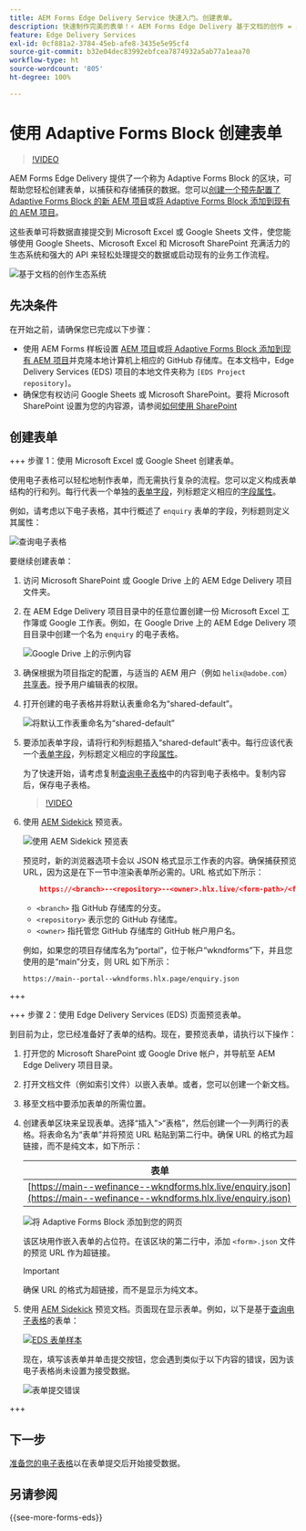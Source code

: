 ```yaml
---
title: AEM Forms Edge Delivery Service 快速入门。创建表单。
description: 快速制作完美的表单！⚡ AEM Forms Edge Delivery 基于文档的创作 = 速度极快、SEO 友好的表单，让用户更加满意，搜索引擎更加优异。
feature: Edge Delivery Services
exl-id: 0cf881a2-3784-45eb-afe8-3435e5e95cf4
source-git-commit: b32e04dec83992ebfcea7874932a5ab77a1eaa70
workflow-type: ht
source-wordcount: '805'
ht-degree: 100%

---
```


# 使用 Adaptive Forms Block 创建表单

>[!VIDEO](https://video.tv.adobe.com/v/3427881?quality=12&learn=on)

AEM Forms Edge Delivery 提供了一个称为 Adaptive Forms Block 的区块，可帮助您轻松创建表单，以捕获和存储捕获的数据。您可以[创建一个预先配置了 Adaptive Forms Block 的新 AEM 项目](/help/edge/docs/forms/tutorial.md#create-a-new-aem-project-pre-configured-with-adaptive-forms-block)或[将 Adaptive Forms Block 添加到现有的 AEM 项目](/help/edge/docs/forms/tutorial.md#add-adaptive-forms-block-to-your-existing-aem-project)。

这些表单可将数据直接提交到 Microsoft Excel 或 Google Sheets 文件，使您能够使用 Google Sheets、Microsoft Excel 和 Microsoft SharePoint 充满活力的生态系统和强大的 API 来轻松处理提交的数据或启动现有的业务工作流程。

![基于文档的创作生态系统](/help/edge/assets/document-based-authoring-workflow-create-form.png)


## 先决条件

在开始之前，请确保您已完成以下步骤：

* 使用 AEM Forms 样板设置 [AEM 项目](/help/edge/docs/forms/tutorial.md#create-a-new-aem-project-pre-configured-with-adaptive-forms-block)或[将 Adaptive Forms Block 添加到现有 AEM 项目](/help/edge/docs/forms/tutorial.md#add-adaptive-forms-block-to-your-existing-aem-project)并克隆本地计算机上相应的 GitHub 存储库。在本文档中，Edge Delivery Services (EDS) 项目的本地文件夹称为 `[EDS Project repository]`。
* 确保您有权访问 Google Sheets 或 Microsoft SharePoint。要将 Microsoft SharePoint 设置为您的内容源，请参阅[如何使用 SharePoint](https://www.aem.live/docs/setup-customer-SharePoint)



## 创建表单

<!-- 

+++ Step 1: Add the Adaptive Forms Block to your Edge Delivery Services (EDS) project.

The Adaptive  empowers users to create forms for an Edge Delivery Service Site. However, this block isn't included in the default AEM boilerplate (used to create an Edge Delivery Services project). To seamlessly integrate the Adaptive Forms Block into your Edge Delivery Services project:

1. **Clone the Adaptive Forms Block repository**: Clone the [Adaptive Forms Block repository](https://github.com/adobe-rnd/form-block) on your local machine. It contains the code to render the form on an EDS webpage. In this document, the local folder of your Forms Block repository is referred as `[Adaptive Forms Block repository]`.
1. **Locate the Adaptive Forms Block Repository:** Access the [Adaptive Forms Block repository]/blocks/src folder and copy its content. 

1. on your local machine and copy the `form` folder. 
1. **Paste the Adaptive Forms Block's code into your EDS Project:**
Navigate to the [EDS Project repository]/blocks/ folder on your local machine and create a 'form' folder. Paste the `[Adaptive Forms Block repository]/blocks/src content`, copied in perevious step to the `[EDS Project repository]/blocks/form` folder.
1. **Commit Changes to GitHub:** Check in the `[EDS Project repository]/blocks/form` folder and its underlying files to your Edge Delivery Services project on GitHub.

After completing these steps, the Adaptive Forms Block is successfully added to your Edge Delivery Services (EDS) project repository on GitHub. You can now create and add forms to a EDS Sites page.
 

**Troubleshooting GitHub build issues**

Ensure a smooth GitHub build process by addressing potential issues:

* **Resolve Module Path Error:**
    If you encounter the error "Unable to resolve path to module "'../../scripts/lib-franklin.js'", navigate to the [EDS Project]/blocks/forms/form.js file. Update the import statement by replacing the lib-franklin.js file with the aem.js file.

* **Handle Linting Errors:**
    Should you come across any linting errors, you can bypass them. Open the [EDS Project]/package.json file and modify the "lint" script from "lint": "npm run lint:js && npm run lint:css" to "lint": "echo 'skipping linting for now'". Save the file and commit the changes to your GitHub project.

+++

-->

+++ 步骤 1：使用 Microsoft Excel 或 Google Sheet 创建表单。

使用电子表格可以轻松地制作表单，而无需执行复杂的流程。您可以定义构成表单结构的行和列。每行代表一个单独的[表单字段](/help/edge/docs/forms/form-components.md#available-components)，列标题定义相应的[字段属性](/help/edge/docs/forms/form-components.md#components-properties)。

例如，请考虑以下电子表格，其中行概述了 `enquiry` 表单的字段，列标题则定义其属性：

![查询电子表格](/help/edge/assets/enquiry-form-spreadsheet.png)

要继续创建表单：

1. 访问 Microsoft SharePoint 或 Google Drive 上的 AEM Edge Delivery 项目文件夹。

1. 在 AEM Edge Delivery 项目目录中的任意位置创建一份 Microsoft Excel 工作簿或 Google 工作表。例如，在 Google Drive 上的 AEM Edge Delivery 项目目录中创建一个名为 `enquiry` 的电子表格。

   ![Google Drive 上的示例内容](/help/edge/assets/upload-sample-files-to-your-content-folder.png)

1. 确保根据为项目指定的配置，与适当的 AEM 用户（例如 `helix@adobe.com`）[共享表](https://www.aem.live/docs/setup-customer-SharePoint)。授予用户编辑表的权限。

1. 打开创建的电子表格并将默认表重命名为“shared-default”。

   ![将默认工作表重命名为“shared-default”](/help/edge/assets/rename-sheet-to-shared-default.png)

1. 要添加表单字段，请将行和列标题插入“shared-default”表中。每行应该代表一个[表单字段](/help/edge/docs/forms/form-components.md#available-components)，列标题定义相应的字段[属性](/help/edge/docs/forms/form-components.md#components-properties)。


   为了快速开始，请考虑复制[查询电子表格](https://docs.google.com/spreadsheets/d/196lukD028RDK_evBelkOonPxC7w0l_IiJ-Yx3DvMfNk/edit#gid=0)中的内容到电子表格中。复制内容后，保存电子表格。

   >[!VIDEO](https://video.tv.adobe.com/v/3427468?quality=12&learn=on)


1. 使用 [AEM Sidekick](https://www.aem.live/developer/tutorial#preview-and-publish-your-content) 预览表。

   ![使用 AEM Sidekick 预览表](/help/edge/assets/preview-form.png)

   预览时，新的浏览器选项卡会以 JSON 格式显示工作表的内容。确保捕获预览 URL，因为这是在下一节中渲染表单所必需的。URL 格式如下所示：


   ```JSON
       https://<branch>--<repository>--<owner>.hlx.live/<form-path>/<form-file-name>.json
   ```

   * `<branch>` 指 GitHub 存储库的分支。
   * `<repository>` 表示您的 GitHub 存储库。
   * `<owner>` 指托管您 GitHub 存储库的 GitHub 帐户用户名。

   例如，如果您的项目存储库名为“portal”，位于帐户“wkndforms”下，并且您使用的是“main”分支，则 URL 如下所示：

   `https://main--portal--wkndforms.hlx.page/enquiry.json`


+++

+++ 步骤 2：使用 Edge Delivery Services (EDS) 页面预览表单。


到目前为止，您已经准备好了表单的结构。现在，要预览表单，请执行以下操作：

1. 打开您的 Microsoft SharePoint 或 Google Drive 帐户，并导航至 AEM Edge Delivery 项目目录。



1. 打开文档文件（例如索引文件）以嵌入表单。或者，您可以创建一个新文档。

1. 移至文档中要添加表单的所需位置。

1. 创建表单区块来呈现表单。选择“插入”>“表格”，然后创建一个一列两行的表格。将表命名为“表单”并将预览 URL 粘贴到第二行中。确保 URL 的格式为超链接，而不是纯文本，如下所示：

   | 表单 |
   |---|
   | [https://main--wefinance--wkndforms.hlx.live/enquiry.json](https://main--wefinance--wkndforms.hlx.live/enquiry.json) |


   ![将 Adaptive Forms Block 添加到您的网页](/help/edge/assets/add-adaptive-forms-block.png)

   该区块用作嵌入表单的占位符。在该区块的第二行中，添加 `<form>.json` 文件的预览 URL 作为超链接。

   >[!IMPORTANT]
   >
   >
   > 确保 URL 的格式为超链接，而不是显示为纯文本。


1. 使用 [AEM Sidekick](https://www.aem.live/developer/tutorial#preview-and-publish-your-content) 预览文档。页面现在显示表单。例如，以下是基于[查询电子表格](https://docs.google.com/spreadsheets/d/196lukD028RDK_evBelkOonPxC7w0l_IiJ-Yx3DvMfNk/edit#gid=0)的表单：


   [![EDS 表单样本](/help/edge/assets/eds-form.png)](https://main--portal--wkndforms.hlx.live/)

   现在，填写该表单并单击提交按钮，您会遇到类似于以下内容的错误，因为该电子表格尚未设置为接受数据。

   ![表单提交错误](/help/edge/assets/form-error.png)

+++


## 下一步

[准备您的电子表格](/help/edge/docs/forms/submit-forms.md)以在表单提交后开始接受数据。


## 另请参阅

{{see-more-forms-eds}}
